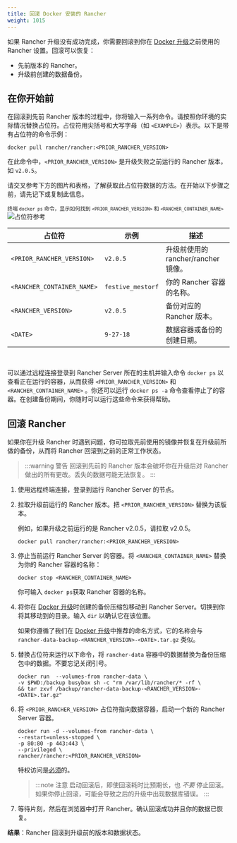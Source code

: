 ```yaml
---
title: 回滚 Docker 安装的 Rancher
weight: 1015
---
```


如果 Rancher 升级没有成功完成，你需要回滚到你在 [Docker 升级]({{<baseurl>}}/rancher/v2.6/en/installation/other-installation-methods/single-node-docker/single-node-upgrades)之前使用的 Rancher 设置。回滚可以恢复：

- 先前版本的 Rancher。
- 升级前创建的数据备份。

## 在你开始前

在回滚到先前 Rancher 版本的过程中，你将输入一系列命令。请按照你环境的实际情况替换占位符。占位符用尖括号和大写字母（如 `<EXAMPLE>`）表示。以下是带有占位符的命令示例：

```
docker pull rancher/rancher:<PRIOR_RANCHER_VERSION>
```

在此命令中，`<PRIOR_RANCHER_VERSION>` 是升级失败之前运行的 Rancher 版本，如 `v2.0.5`。

请交叉参考下方的图片和表格，了解获取此占位符数据的方法。在开始以下步骤之前，请先记下或复制此信息。

<sup>终端 `docker ps` 命令，显示如何找到 `<PRIOR_RANCHER_VERSION>` 和 `<RANCHER_CONTAINER_NAME>`</sup>
![占位符参考]({{<baseurl>}}/img/rancher/placeholder-ref-2.png)

| 占位符 | 示例 | 描述 |
| -------------------------- | -------------------------- | ------------------------------------------------------- |
| `<PRIOR_RANCHER_VERSION>` | `v2.0.5` | 升级前使用的 rancher/rancher 镜像。 |
| `<RANCHER_CONTAINER_NAME>` | `festive_mestorf` | 你的 Rancher 容器的名称。 |
| `<RANCHER_VERSION>` | `v2.0.5` | 备份对应的 Rancher 版本。 |
| `<DATE>` | `9-27-18` | 数据容器或备份的创建日期。 |
<br/>

可以通过远程连接登录到 Rancher Server 所在的主机并输入命令 `docker ps` 以查看正在运行的容器，从而获得 `<PRIOR_RANCHER_VERSION>` 和 `<RANCHER_CONTAINER_NAME>` 。你还可以运行 `docker ps -a` 命令查看停止了的容器。在创建备份期间，你随时可以运行这些命令来获得帮助。

## 回滚 Rancher

如果你在升级 Rancher 时遇到问题，你可拉取先前使用的镜像并恢复在升级前所做的备份，从而将 Rancher 回滚到之前的正常工作状态。

> :::warning 警告
> 回滚到先前的 Rancher 版本会破坏你在升级后对 Rancher 做出的所有更改。丢失的数据可能无法恢复。
> :::

1. 使用远程终端连接，登录到运行 Rancher Server 的节点。

1. 拉取升级前运行的 Rancher 版本。把 `<PRIOR_RANCHER_VERSION>` 替换为该版本。

   例如，如果升级之前运行的是 Rancher v2.0.5，请拉取 v2.0.5。

   ```
   docker pull rancher/rancher:<PRIOR_RANCHER_VERSION>
   ```

1. 停止当前运行 Rancher Server 的容器。将 `<RANCHER_CONTAINER_NAME>` 替换为你的 Rancher 容器的名称：

   ```
   docker stop <RANCHER_CONTAINER_NAME>
   ```
   你可输入 `docker ps`获取 Rancher 容器的名称。

1. 将你在 [Docker 升级]({{<baseurl>}}/rancher/v2.6/en/installation/other-installation-methods/single-node-docker/single-node-upgrades)时创建的备份压缩包移动到 Rancher Server。切换到你将其移动到的目录。输入 `dir` 以确认它在该位置。

   如果你遵循了我们在 [Docker 升级]({{<baseurl>}}/rancher/v2.6/en/installation/other-installation-methods/single-node-docker/single-node-upgrades)中推荐的命名方式，它的名称会与 `rancher-data-backup-<RANCHER_VERSION>-<DATE>.tar.gz` 类似。

1. 替换占位符来运行以下命令，将 `rancher-data` 容器中的数据替换为备份压缩包中的数据。不要忘记关闭引号。

   ```
   docker run  --volumes-from rancher-data \
   -v $PWD:/backup busybox sh -c "rm /var/lib/rancher/* -rf \
   && tar zxvf /backup/rancher-data-backup-<RANCHER_VERSION>-<DATE>.tar.gz"
   ```

1. 将 `<PRIOR_RANCHER_VERSION>` 占位符指向数据容器，启动一个新的 Rancher Server 容器。
   ```
   docker run -d --volumes-from rancher-data \
   --restart=unless-stopped \
   -p 80:80 -p 443:443 \
   --privileged \
   rancher/rancher:<PRIOR_RANCHER_VERSION>
   ```
   特权访问是[必须]({{<baseurl>}}/rancher/v2.6/en/installation/other-installation-methods/single-node-docker/#privileged-access-for-rancher)的。

   > :::note 注意
   > 启动回滚后，即使回滚耗时比预期长，也 _不要_ 停止回滚。如果你停止回滚，可能会导致之后的升级中出现数据库错误。
   > :::

1. 等待片刻，然后在浏览器中打开 Rancher。确认回滚成功并且你的数据已恢复。

**结果**：Rancher 回滚到升级前的版本和数据状态。
